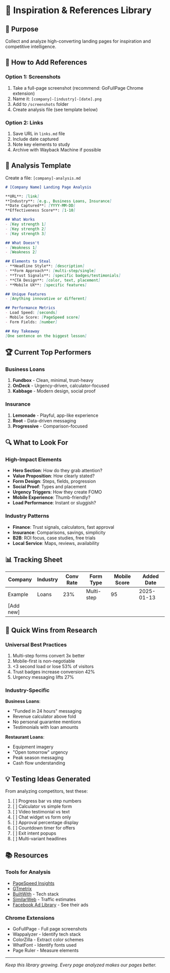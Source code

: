 # 📸 Inspiration & References Library

## 🎯 Purpose
Collect and analyze high-converting landing pages for inspiration and competitive intelligence.

## 📁 How to Add References

### Option 1: Screenshots
1. Take a full-page screenshot (recommend: GoFullPage Chrome extension)
2. Name it: `[company]-[industry]-[date].png`
3. Add to `/screenshots` folder
4. Create analysis file (see template below)

### Option 2: Links
1. Save URL in `links.md` file
2. Include date captured
3. Note key elements to study
4. Archive with Wayback Machine if possible

## 📝 Analysis Template

Create a file: `[company]-analysis.md`

```markdown
# [Company Name] Landing Page Analysis

**URL**: [link]
**Industry**: [e.g., Business Loans, Insurance]
**Date Captured**: [YYYY-MM-DD]
**Effectiveness Score**: [1-10]

## What Works
- [Key strength 1]
- [Key strength 2]
- [Key strength 3]

## What Doesn't
- [Weakness 1]
- [Weakness 2]

## Elements to Steal
- **Headline Style**: [description]
- **Form Approach**: [multi-step/single]
- **Trust Signals**: [specific badges/testimonials]
- **CTA Design**: [color, text, placement]
- **Mobile UX**: [specific features]

## Unique Features
- [Anything innovative or different]

## Performance Metrics
- Load Speed: [seconds]
- Mobile Score: [PageSpeed score]
- Form Fields: [number]

## Key Takeaway
[One sentence on the biggest lesson]
```

## 🏆 Current Top Performers

### Business Loans
1. **Fundbox** - Clean, minimal, trust-heavy
2. **OnDeck** - Urgency-driven, calculator-focused
3. **Kabbage** - Modern design, social proof

### Insurance
1. **Lemonade** - Playful, app-like experience
2. **Root** - Data-driven messaging
3. **Progressive** - Comparison-focused

## 🔍 What to Look For

### High-Impact Elements
- **Hero Section**: How do they grab attention?
- **Value Proposition**: How clearly stated?
- **Form Design**: Steps, fields, progression
- **Social Proof**: Types and placement
- **Urgency Triggers**: How they create FOMO
- **Mobile Experience**: Thumb-friendly?
- **Load Performance**: Instant or sluggish?

### Industry Patterns
- **Finance**: Trust signals, calculators, fast approval
- **Insurance**: Comparisons, savings, simplicity
- **B2B**: ROI focus, case studies, free trials
- **Local Service**: Maps, reviews, availability

## 📊 Tracking Sheet

| Company | Industry | Conv Rate | Form Type | Mobile Score | Added Date |
|---------|----------|-----------|-----------|--------------|------------|
| Example | Loans | 23% | Multi-step | 95 | 2025-01-13 |
| [Add new] | | | | | |

## 🚀 Quick Wins from Research

### Universal Best Practices
1. Multi-step forms convert 3x better
2. Mobile-first is non-negotiable
3. <3 second load or lose 53% of visitors
4. Trust badges increase conversion 42%
5. Urgency messaging lifts 27%

### Industry-Specific
**Business Loans**:
- "Funded in 24 hours" messaging
- Revenue calculator above fold
- No personal guarantee mentions
- Testimonials with loan amounts

**Restaurant Loans**:
- Equipment imagery
- "Open tomorrow" urgency
- Peak season messaging
- Cash flow understanding

## 💡 Testing Ideas Generated

From analyzing competitors, test these:
1. [ ] Progress bar vs step numbers
2. [ ] Calculator vs simple form
3. [ ] Video testimonial vs text
4. [ ] Chat widget vs form only
5. [ ] Approval percentage display
6. [ ] Countdown timer for offers
7. [ ] Exit intent popups
8. [ ] Multi-variant headlines

## 📚 Resources

### Tools for Analysis
- [PageSpeed Insights](https://pagespeed.web.dev/)
- [GTmetrix](https://gtmetrix.com/)
- [BuiltWith](https://builtwith.com/) - Tech stack
- [SimilarWeb](https://similarweb.com/) - Traffic estimates
- [Facebook Ad Library](https://www.facebook.com/ads/library/) - See their ads

### Chrome Extensions
- GoFullPage - Full page screenshots
- Wappalyzer - Identify tech stack
- ColorZilla - Extract color schemes
- WhatFont - Identify fonts used
- Page Ruler - Measure elements

---
*Keep this library growing. Every page analyzed makes our pages better.*